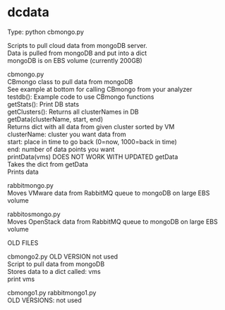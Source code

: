 dcdata
======

Type:    python cbmongo.py  
  
Scripts to pull cloud data from mongoDB server.  
  Data is pulled from mongoDB and put into a dict  
  mongoDB is on EBS volume (currently 200GB)  
  
cbmongo.py  
CBmongo class to pull data from mongoDB  
See example at bottom for calling CBmongo from your analyzer  
testdb(): Example code to use CBmongo functions  
getStats(): Print DB stats  
getClusters(): Returns all clusterNames in DB  
getData(clusterName, start, end)  
  Returns dict with all data from given cluster sorted by VM  
   clusterName: cluster you want data from  
   start: place in time to go back (0=now, 1000=back in time)  
   end: number of data points you want  
printData(vms) DOES NOT WORK WITH UPDATED getData  
  Takes the dict from getData  
  Prints data  
  
rabbitmongo.py  
  Moves VMware data from RabbitMQ queue to mongoDB on large EBS volume  
  
rabbitosmongo.py  
  Moves OpenStack data from RabbitMQ queue to mongoDB on large EBS volume  
  
OLD FILES  
  
cbmongo2.py  OLD VERSION not used  
  Script to pull data from mongoDB  
  Stores data to a dict called: vms  
  print vms  
  
cbmongo1.py rabbitmongo1.py  
  OLD VERSIONS: not used  
